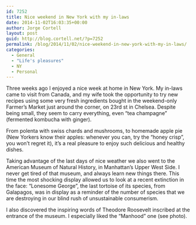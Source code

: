 ```yaml
---
id: 7252
title: Nice weekend in New York with my in-laws
date: 2014-11-02T16:03:35+00:00
author: Jorge Cortell
layout: post
guid: http://blog.cortell.net/?p=7252
permalink: /blog/2014/11/02/nice-weekend-in-new-york-with-my-in-laws/
categories:
  - General
  - "Life's pleasures"
  - NY
  - Personal
---
```

Three weeks ago I enjoyed a nice week at home in New York. My in-laws came to visit from Canada, and my wife took the opportunity to try new recipes using some very fresh ingredients bought in the weekend-only Farmer&#8217;s Market just around the corner, on 23rd st in Chelsea. Despite being small, they seem to carry everything, even &#8220;tea champagne&#8221; (fermented kombucha with ginger).

From polenta with swiss chards and mushrooms, to homemade apple pie (New Yorkers know their apples: whenever you can, try the &#8220;honey crisp&#8221;, you won&#8217;t regret it), it&#8217;s a real pleasure to enjoy such delicious and healthy dishes.

Taking advantage of the last days of nice weather we also went to the American Museum of Natural History, in Manhattan&#8217;s Upper West Side. I never get tired of that museum, and always learn new things there. This time the most shocking display allowed us to look at a recent extinction in the face: &#8220;Lonesome George&#8221;, the last tortoise of its species, from Galapagos, was in display as a reminder of the number of species that we are destroying in our blind rush of unsustainable consumerism.

I also discovered the inspiring words of Theodore Roosevelt inscribed at the entrance of the museum. I especially liked the &#8220;Manhood&#8221; one (see photo).